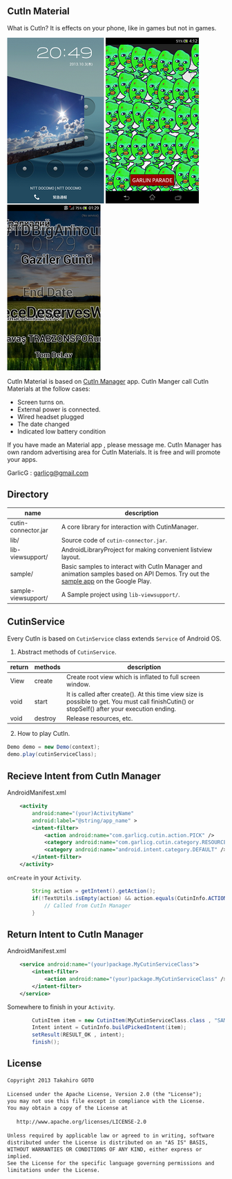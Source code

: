 CutIn Material
---

What is CutIn? It is effects on your phone, like in games but not in games.

![photo_cutin](photo_cutin.png) ![garlin_padado](garlin_parado.png) ![trendszawazawa](trendszawazawa.png)

CutIn Material is based on [CutIn Manager](https://play.google.com/store/apps/details?id=com.garlicg.cutin) app. CutIn Manger call CutIn Materials at the follow cases:

 * Screen turns on.
 * External power is connected.
 * Wired headset plugged
 * The date changed
 * Indicated low battery condition
 
If you have made an Material app , please message me. CutIn Manager has own random advertising area for CutIn Materials. It is free and will promote your apps.

GarlicG : garlicg@gmail.com

Directory
---
| name | description |
|---|---|
| cutin-connector.jar | A core library for interaction with CutinManager. |
| lib/ | Source code of `cutin-connector.jar`. |
| lib-viewsupport/ | AndroidLibraryProject for making convenient listview layout. |
| sample/ | Basic samples to interact with CutIn Manager and animation samples based on API Demos. Try out the [sample app](https://play.google.com/store/apps/details?id=cutin.sample) on the Google Play. |
| sample-viewsupport/ | A Sample project using `lib-viewsupport/`.|

CutinService
---

Every CutIn is based on `CutinService` class extends `Service` of Android OS.

1. Abstract methods of `CutinService`.

 |return|methods|	description|
 |---|---|---|
 |View	| create |	Create root view which is inflated to full screen window.
 |void	| start |	It is called after create(). At this time view size is possible to get. You must call finishCutin() or stopSelf() after your execution ending.
 |void | destroy |	Release resources, etc.　
 
2. How to play CutIn.
 
 ```java    
Demo demo = new Demo(context);
demo.play(cutinServiceClass);
 ```

Recieve Intent from CutIn Manager
---

AndroidManifest.xml
```xml
    <activity
        android:name="(your)ActivityName"
        android:label="@string/app_name" >
        <intent-filter>
            <action android:name="com.garlicg.cutin.action.PICK" />
            <category android:name="com.garlicg.cutin.category.RESOURCE" />
            <category android:name="android.intent.category.DEFAULT" />
        </intent-filter>
    </activity>
```

`onCreate` in your `Activity`.
```java
		String action = getIntent().getAction();
		if(!TextUtils.isEmpty(action) && action.equals(CutinInfo.ACTION_PICK_CUTIN)){
			// Called from CutIn Manager
		}
```

Return Intent to CutIn Manager
---

AndroidManifest.xml
```xml
    <service android:name="(your)package.MyCutinServiceClass">
        <intent-filter>
            <action android:name="(your)package.MyCutinServiceClass" />
        </intent-filter>
    </service>
```

Somewhere to finish in your `Activity`.
```java
		CutinItem item = new CutinItem(MyCutinServiceClass.class , "SAMPLE 1");
		Intent intent = CutinInfo.buildPickedIntent(item);
		setResult(RESULT_OK , intent);
		finish();
```


License
---

    Copyright 2013 Takahiro GOTO

    Licensed under the Apache License, Version 2.0 (the "License");
    you may not use this file except in compliance with the License.
    You may obtain a copy of the License at

       http://www.apache.org/licenses/LICENSE-2.0

    Unless required by applicable law or agreed to in writing, software
    distributed under the License is distributed on an "AS IS" BASIS,
    WITHOUT WARRANTIES OR CONDITIONS OF ANY KIND, either express or implied.
    See the License for the specific language governing permissions and
    limitations under the License.

